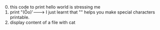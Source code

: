 0. this code to print hello world is stressing me
1. print "(Ôo)'---> I just learnt that "\" helps you make special characters printable.
2. display content of a file with cat
